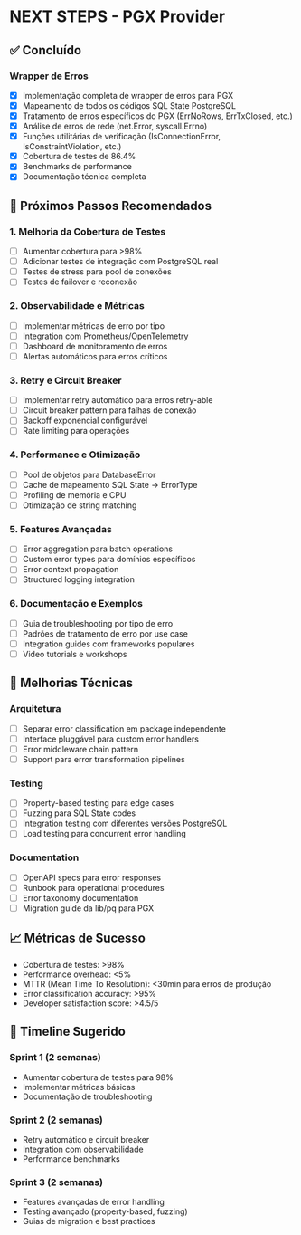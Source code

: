 # NEXT STEPS - PGX Provider

## ✅ Concluído

### Wrapper de Erros
- [x] Implementação completa de wrapper de erros para PGX
- [x] Mapeamento de todos os códigos SQL State PostgreSQL
- [x] Tratamento de erros específicos do PGX (ErrNoRows, ErrTxClosed, etc.)
- [x] Análise de erros de rede (net.Error, syscall.Errno)
- [x] Funções utilitárias de verificação (IsConnectionError, IsConstraintViolation, etc.)
- [x] Cobertura de testes de 86.4%
- [x] Benchmarks de performance
- [x] Documentação técnica completa

## 🚀 Próximos Passos Recomendados

### 1. Melhoria da Cobertura de Testes
- [ ] Aumentar cobertura para >98% 
- [ ] Adicionar testes de integração com PostgreSQL real
- [ ] Testes de stress para pool de conexões
- [ ] Testes de failover e reconexão

### 2. Observabilidade e Métricas
- [ ] Implementar métricas de erro por tipo
- [ ] Integration com Prometheus/OpenTelemetry
- [ ] Dashboard de monitoramento de erros
- [ ] Alertas automáticos para erros críticos

### 3. Retry e Circuit Breaker
- [ ] Implementar retry automático para erros retry-able
- [ ] Circuit breaker pattern para falhas de conexão
- [ ] Backoff exponencial configurável
- [ ] Rate limiting para operações

### 4. Performance e Otimização
- [ ] Pool de objetos para DatabaseError
- [ ] Cache de mapeamento SQL State → ErrorType
- [ ] Profiling de memória e CPU
- [ ] Otimização de string matching

### 5. Features Avançadas
- [ ] Error aggregation para batch operations
- [ ] Custom error types para domínios específicos
- [ ] Error context propagation
- [ ] Structured logging integration

### 6. Documentação e Exemplos
- [ ] Guia de troubleshooting por tipo de erro
- [ ] Padrões de tratamento de erro por use case
- [ ] Integration guides com frameworks populares
- [ ] Video tutorials e workshops

## 🔧 Melhorias Técnicas

### Arquitetura
- [ ] Separar error classification em package independente
- [ ] Interface pluggável para custom error handlers
- [ ] Error middleware chain pattern
- [ ] Support para error transformation pipelines

### Testing
- [ ] Property-based testing para edge cases
- [ ] Fuzzing para SQL State codes
- [ ] Integration testing com diferentes versões PostgreSQL
- [ ] Load testing para concurrent error handling

### Documentation
- [ ] OpenAPI specs para error responses
- [ ] Runbook para operational procedures
- [ ] Error taxonomy documentation
- [ ] Migration guide da lib/pq para PGX

## 📈 Métricas de Sucesso

- Cobertura de testes: >98%
- Performance overhead: <5% 
- MTTR (Mean Time To Resolution): <30min para erros de produção
- Error classification accuracy: >95%
- Developer satisfaction score: >4.5/5

## 🎯 Timeline Sugerido

### Sprint 1 (2 semanas)
- Aumentar cobertura de testes para 98%
- Implementar métricas básicas
- Documentação de troubleshooting

### Sprint 2 (2 semanas) 
- Retry automático e circuit breaker
- Integration com observabilidade
- Performance benchmarks

### Sprint 3 (2 semanas)
- Features avançadas de error handling
- Testing avançado (property-based, fuzzing)
- Guias de migration e best practices
